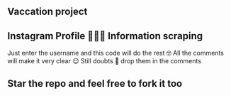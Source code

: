 ## Vaccation project 
## Instagram Profile 👩🏻‍🦰 Information scraping 
Just enter the username and this code will do the rest 🤓 
All the comments will make it very clear 😌
Still doubts 🤔 drop them in the comments 
## Star the repo and feel free to fork it too